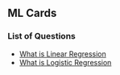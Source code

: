 
## ML Cards

<!-- LoQ -->

### List of Questions
- [What is Linear Regression](cards\linear_regression.md)
- [What is Logistic Regression](cards\logistic_regression.md)


<!-- LoQ -->

